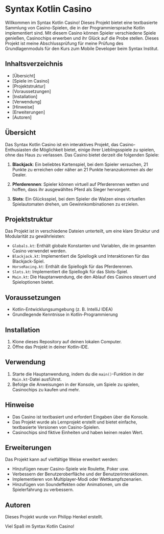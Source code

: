 # Syntax Kotlin Casino

Willkommen im Syntax Kotlin Casino! Dieses Projekt bietet eine textbasierte Sammlung von Casino-Spielen, die in der Programmiersprache Kotlin implementiert sind. Mit diesem Casino können Spieler verschiedene Spiele genießen, Casinochips erwerben und ihr Glück auf die Probe stellen.
Dieses Projekt ist meine Abschlussprüfung für meine Prüfung des Grundlagenmoduls für den Kurs zum Mobile Developer beim Syntax Institut.

## Inhaltsverzeichnis

- [Übersicht]
- [Spiele im Casino]
- [Projektstruktur]
- [Voraussetzungen]
- [Installation]
- [Verwendung]
- [Hinweise]
- [Erweiterungen]
- [Autoren]

## Übersicht

Das Syntax Kotlin Casino ist ein interaktives Projekt, das Casino-Enthusiasten die Möglichkeit bietet, einige ihrer Lieblingsspiele zu spielen, ohne das Haus zu verlassen. Das Casino bietet derzeit die folgenden Spiele:

1. **Blackjack**: Ein beliebtes Kartenspiel, bei dem Spieler versuchen, 21 Punkte zu erreichen oder näher an 21 Punkte heranzukommen als der Dealer.

2. **Pferderennen**: Spieler können virtuell auf Pferderennen wetten und hoffen, dass ihr ausgewähltes Pferd als Sieger hervorgeht.

3. **Slots**: Ein Glücksspiel, bei dem Spieler die Walzen eines virtuellen Spielautomaten drehen, um Gewinnkombinationen zu erzielen.

## Projektstruktur

Das Projekt ist in verschiedene Dateien unterteilt, um eine klare Struktur und Modularität zu gewährleisten:

- `Globals.kt`: Enthält globale Konstanten und Variablen, die im gesamten Casino verwendet werden.
- `Blackjack.kt`: Implementiert die Spiellogik und Interaktionen für das Blackjack-Spiel.
- `HorseRacing.kt`: Enthält die Spiellogik für das Pferderennen.
- `Slots.kt`: Implementiert die Spiellogik für das Slots-Spiel.
- `Main.kt`: Die Hauptanwendung, die den Ablauf des Casinos steuert und Spieloptionen bietet.

## Voraussetzungen

- Kotlin-Entwicklungsumgebung (z. B. IntelliJ IDEA)
- Grundlegende Kenntnisse in Kotlin-Programmierung

## Installation

1. Klone dieses Repository auf deinen lokalen Computer.
2. Öffne das Projekt in deiner Kotlin-IDE.

## Verwendung

1. Starte die Hauptanwendung, indem du die `main()`-Funktion in der `Main.kt`-Datei ausführst.
2. Befolge die Anweisungen in der Konsole, um Spiele zu spielen, Casinochips zu kaufen und mehr.

## Hinweise

- Das Casino ist textbasiert und erfordert Eingaben über die Konsole.
- Das Projekt wurde als Lernprojekt erstellt und bietet einfache, textbasierte Versionen von Casino-Spielen.
- Casinochips sind fiktive Einheiten und haben keinen realen Wert.

## Erweiterungen

Das Projekt kann auf vielfältige Weise erweitert werden:

- Hinzufügen neuer Casino-Spiele wie Roulette, Poker usw.
- Verbessern der Benutzeroberfläche und der Benutzerinteraktionen.
- Implementieren von Multiplayer-Modi oder Wettkampfszenarien.
- Hinzufügen von Soundeffekten oder Animationen, um die Spielerfahrung zu verbessern.

## Autoren

Dieses Projekt wurde von Philipp Henkel erstellt.

Viel Spaß im Syntax Kotlin Casino!
